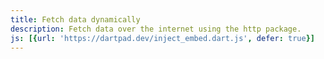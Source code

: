 ```yaml
---
title: Fetch data dynamically
description: Fetch data over the internet using the http package.
js: [{url: 'https://dartpad.dev/inject_embed.dart.js', defer: true}]
---
```


